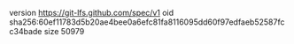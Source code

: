 version https://git-lfs.github.com/spec/v1
oid sha256:60ef11783d5b20ae4bee0a6efc81fa8116095dd60f97edfaeb52587fcc34bade
size 50979
